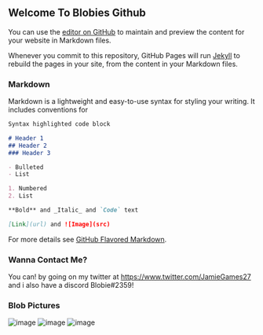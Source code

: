 ## Welcome To Blobies Github

You can use the [editor on GitHub](https://github.com/Blobie/blobie.github.io/edit/main/README.md) to maintain and preview the content for your website in Markdown files.

Whenever you commit to this repository, GitHub Pages will run [Jekyll](https://jekyllrb.com/) to rebuild the pages in your site, from the content in your Markdown files.

### Markdown

Markdown is a lightweight and easy-to-use syntax for styling your writing. It includes conventions for

```markdown
Syntax highlighted code block

# Header 1
## Header 2
### Header 3

- Bulleted
- List

1. Numbered
2. List

**Bold** and _Italic_ and `Code` text

[Link](url) and ![Image](src)
```

For more details see [GitHub Flavored Markdown](https://guides.github.com/features/mastering-markdown/).

### Wanna Contact Me?

You can! by going on my twitter at https://www.twitter.com/JamieGames27 and i also have a discord Blobie#2359!

### Blob Pictures 
![image](https://user-images.githubusercontent.com/75278459/116000139-e8b26a80-a5e6-11eb-8bca-04829e8cbcf8.png)
![image](https://user-images.githubusercontent.com/75278459/116000165-f2d46900-a5e6-11eb-8cd1-c9b6e25d2227.png)
![image](https://user-images.githubusercontent.com/75278459/116000223-3929c800-a5e7-11eb-8e17-e3c2fd96d235.png)



